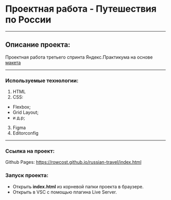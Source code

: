 # Проектная работа - Путешествия по России
------
## Описание проекта:

Проектная работа третьего спринта Яндекс.Практикума на основе [макета](https://www.figma.com/file/5S2WSbEFL6awjVWJ0NWL8Q/Sprint-3_-Russia-_-desktop-mobile?node-id=28503%3A0)

------
### Используемые технологии:

1. HTML
2. CSS:
* Flexbox;
* Grid Layout;
* и д.р;
3. Figma
4. Editorconfig
------
### Cсылка на проект:
Github Pages: https://rowcost.github.io/russian-travel/index.html
### Запуск проекта:
* Открыть **index.html** из корневой папки проекта в браузере.
* Открыть в VSC с помощью плагина Live Server.
